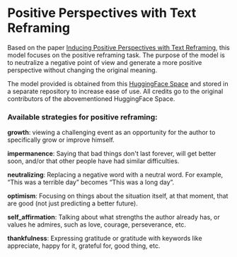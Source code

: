 # Positive Perspectives with Text Reframing

Based on the paper [Inducing Positive Perspectives with Text Reframing](https://arxiv.org/abs/2204.02952), this model focuses on the positive reframing task. The purpose of the model is to neutralize a negative point of view and generate a more positive perspective without changing the original meaning.

The model provided is obtained from this [HuggingFace Space](https://huggingface.co/spaces/Ella2323/Positive-Reframing) and stored in a separate repository to increase ease of use. All credits go to the original contributors of the abovementioned HuggingFace Space.

### Available strategies for positive reframing:

**growth**: viewing a challenging event as an opportunity for the author to specifically grow or improve himself.

**impermanence**: Saying that bad things don't last forever, will get better soon, and/or that other people have had similar difficulties.

**neutralizing**: Replacing a negative word with a neutral word. For example, “This was a terrible day” becomes “This was a long day”.

**optimism**: Focusing on things about the situation itself, at that moment, that are good (not just predicting a better future).

**self_affirmation**: Talking about what strengths the author already has, or values he admires, such as love, courage, perseverance, etc.

**thankfulness**: Expressing gratitude or gratitude with keywords like appreciate, happy for it, grateful for, good thing, etc.
